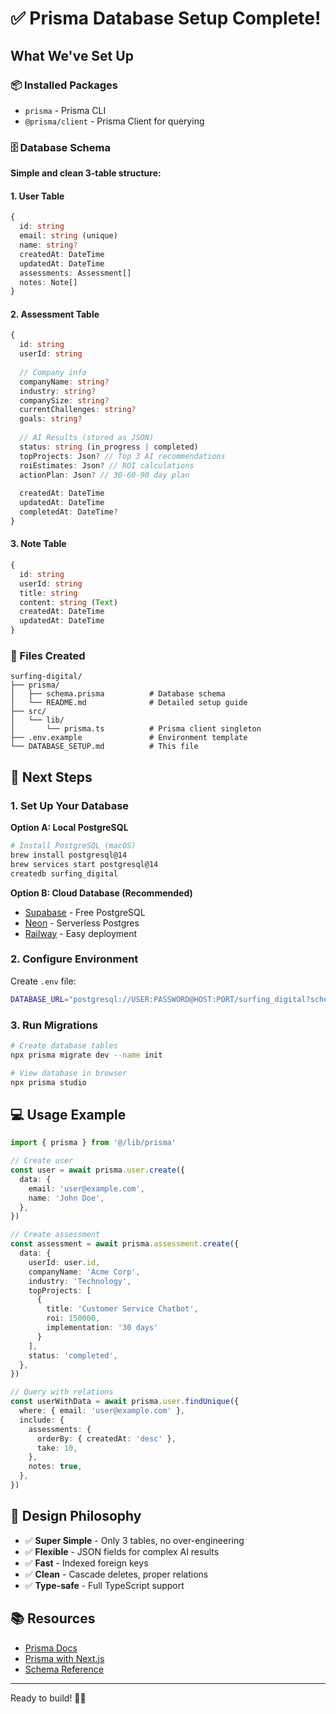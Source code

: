 # ✅ Prisma Database Setup Complete!

## What We've Set Up

### 📦 Installed Packages
- `prisma` - Prisma CLI
- `@prisma/client` - Prisma Client for querying

### 🗄️ Database Schema

**Simple and clean 3-table structure:**

#### 1. User Table
```typescript
{
  id: string
  email: string (unique)
  name: string?
  createdAt: DateTime
  updatedAt: DateTime
  assessments: Assessment[]
  notes: Note[]
}
```

#### 2. Assessment Table
```typescript
{
  id: string
  userId: string
  
  // Company info
  companyName: string?
  industry: string?
  companySize: string?
  currentChallenges: string?
  goals: string?
  
  // AI Results (stored as JSON)
  status: string (in_progress | completed)
  topProjects: Json? // Top 3 AI recommendations
  roiEstimates: Json? // ROI calculations
  actionPlan: Json? // 30-60-90 day plan
  
  createdAt: DateTime
  updatedAt: DateTime
  completedAt: DateTime?
}
```

#### 3. Note Table
```typescript
{
  id: string
  userId: string
  title: string
  content: string (Text)
  createdAt: DateTime
  updatedAt: DateTime
}
```

### 📁 Files Created

```
surfing-digital/
├── prisma/
│   ├── schema.prisma          # Database schema
│   └── README.md              # Detailed setup guide
├── src/
│   └── lib/
│       └── prisma.ts          # Prisma client singleton
├── .env.example               # Environment template
└── DATABASE_SETUP.md          # This file
```

## 🚀 Next Steps

### 1. Set Up Your Database

**Option A: Local PostgreSQL**
```bash
# Install PostgreSQL (macOS)
brew install postgresql@14
brew services start postgresql@14
createdb surfing_digital
```

**Option B: Cloud Database (Recommended)**
- [Supabase](https://supabase.com) - Free PostgreSQL
- [Neon](https://neon.tech) - Serverless Postgres
- [Railway](https://railway.app) - Easy deployment

### 2. Configure Environment

Create `.env` file:
```bash
DATABASE_URL="postgresql://USER:PASSWORD@HOST:PORT/surfing_digital?schema=public"
```

### 3. Run Migrations

```bash
# Create database tables
npx prisma migrate dev --name init

# View database in browser
npx prisma studio
```

## 💻 Usage Example

```typescript
import { prisma } from '@/lib/prisma'

// Create user
const user = await prisma.user.create({
  data: {
    email: 'user@example.com',
    name: 'John Doe',
  },
})

// Create assessment
const assessment = await prisma.assessment.create({
  data: {
    userId: user.id,
    companyName: 'Acme Corp',
    industry: 'Technology',
    topProjects: [
      {
        title: 'Customer Service Chatbot',
        roi: 150000,
        implementation: '30 days'
      }
    ],
    status: 'completed',
  },
})

// Query with relations
const userWithData = await prisma.user.findUnique({
  where: { email: 'user@example.com' },
  include: {
    assessments: {
      orderBy: { createdAt: 'desc' },
      take: 10,
    },
    notes: true,
  },
})
```

## 🎯 Design Philosophy

- ✅ **Super Simple** - Only 3 tables, no over-engineering
- ✅ **Flexible** - JSON fields for complex AI results
- ✅ **Fast** - Indexed foreign keys
- ✅ **Clean** - Cascade deletes, proper relations
- ✅ **Type-safe** - Full TypeScript support

## 📚 Resources

- [Prisma Docs](https://www.prisma.io/docs)
- [Prisma with Next.js](https://www.prisma.io/nextjs)
- [Schema Reference](prisma/README.md)

---

Ready to build! 🌊✨

